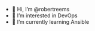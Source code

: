 - 👋 Hi, I’m @robertreems
- 👀 I’m interested in DevOps
- 🌱 I’m currently learning Ansible

<!---
robertreems/robertreems is a ✨ special ✨ repository because its `README.md` (this file) appears on your GitHub profile.
You can click the Preview link to take a look at your changes.
--->
